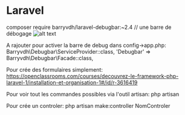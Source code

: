 # Laravel
composer require barryvdh/laravel-debugbar:~2.4 //  une barre de débogage
![alt text](https://cloud.githubusercontent.com/assets/973269/4270452/740c8c8c-3ccb-11e4-8d9a-5a9e64f19351.png)

A rajouter pour activer la barre de debug dans config->app.php:
Barryvdh\Debugbar\ServiceProvider::class,
'Debugbar' => Barryvdh\Debugbar\Facade::class,




Pour crée des formulaires simplement:
https://openclassrooms.com/courses/decouvrez-le-framework-php-laravel-1/installation-et-organisation-1#/id/r-3616419


Pour voir tout les commandes possibles via l'outil artisan:
php artisan


Pour crée un controler:
php artisan make:controller NomControler

